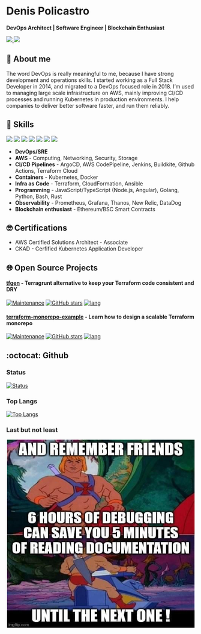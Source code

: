 # Denis Policastro

__DevOps Architect | Software Engineer | Blockchain Enthusiast__

<a href= "https://www.linkedin.com/in/dpolicastro/">
  <img src="https://img.shields.io/badge/-LinkedIn-0077B5?style=flat&logo=Linkedin&logoColor=white"/>
</a>
<a href= "mailto:denis.policastro@gmail.com">
  <img src="https://img.shields.io/badge/-Gmail-c14438?style=flat&logo=Gmail&logoColor=white"/>
</a>

## 🧍 About me

The word DevOps is really meaningful to me, because I have strong development and operations skills. I started working as a Full Stack Developer in 2014, and migrated to a DevOps focused role in 2018. I’m used to managing large scale infrastructure on AWS, mainly improving CI/CD processes and running Kubernetes in production environments. I help companies to deliver better software faster, and run them reliably.

## 🥇 Skills

<div>
  <img src="https://img.shields.io/badge/-AWS-grey?style=for-the-badge&logo=amazonaws"/>
  <img src="https://img.shields.io/badge/-Kubernetes-grey?style=for-the-badge&logo=Kubernetes"/>
  <img src="https://img.shields.io/badge/-Terraform-grey?style=for-the-badge&logo=Terraform"/>
  <img src="https://img.shields.io/badge/-Node.js-grey?style=for-the-badge&logo=nodedotjs"/>
  <img src="https://img.shields.io/badge/-Go-grey?style=for-the-badge&logo=go"/>
  <img src="https://img.shields.io/badge/-Rust-grey?style=for-the-badge&logo=rust"/>
  <img src="https://img.shields.io/badge/-Ethereum-grey?style=for-the-badge&logo=ethereum"/>
  <!-- Ref https://github.com/simple-icons/simple-icons/blob/develop/slugs.md -->
</div>

- __DevOps/SRE__
- __AWS__ - Computing, Networking, Security, Storage
- __CI/CD Pipelines__ - ArgoCD, AWS CodePipeline, Jenkins, Buildkite, Github Actions, Terraform Cloud
- __Containers__ - Kubernetes, Docker
- __Infra as Code__ - Terraform, CloudFormation, Ansible
- __Programming__ - JavaScript/TypeScript (Node.js, Angular), Golang, Python, Bash, Rust
- __Observability__ - Prometheus, Grafana, Thanos, New Relic, DataDog
- __Blockchain enthusiast__ - Ethereum/BSC Smart Contracts

## 🤓 Certifications

- AWS Certified Solutions Architect - Associate
- CKAD - Cerfified Kubernetes Application Developer

## 🌐 Open Source Projects

#### [tfgen](https://github.com/refl3ction/tfgen) - Terragrunt alternative to keep your Terraform code consistent and DRY

[![Maintenance](https://img.shields.io/badge/Maintained%3F-yes-green.svg)](https://github.com/refl3ction/tfgen/graphs/commit-activity)
[![GitHub stars](https://img.shields.io/github/stars/refl3ction/tfgen.svg?style=social&label=Star)](https://github.com/refl3ction/tfgen/stargazers/)
[![lang](https://img.shields.io/github/go-mod/go-version/refl3ction/tfgen.svg)](https://github.com/refl3ction/tfgen)

#### [terraform-monorepo-example](https://github.com/refl3ction/terraform-monorepo-example) - Learn how to design a scalable Terraform monorepo

[![Maintenance](https://img.shields.io/badge/Maintained%3F-yes-green.svg)](https://github.com/refl3ction/terraform-monorepo-example/graphs/commit-activity)
[![GitHub stars](https://img.shields.io/github/stars/refl3ction/terraform-monorepo-example.svg?style=social&label=Star)](https://github.com/refl3ction/terraform-monorepo-example/stargazers/)
[![lang](https://img.shields.io/badge/Terraform-~%3E%201.0.0-blue)](https://github.com/refl3ction/tfgen)

## :octocat: Github

### Status

[![Status](https://github-readme-stats.vercel.app/api?username=refl3ction&count_private=true&show_icons=true&include_all_commits=true&theme=vue)](https://github.com/anuraghazra/github-readme-stats)

### Top Langs

[![Top Langs](https://github-readme-stats.vercel.app/api/top-langs/?username=refl3ction&langs_count=7&layout=default&theme=vue)](https://github.com/anuraghazra/github-readme-stats)

### Last but not least

<p align="center">
  <img width="500" height="500" src="./images/debugging.jpeg" />
</p>

<!--
**refl3ction/refl3ction** is a ✨ _special_ ✨ repository because its `README.md` (this file) appears on your GitHub profile.

Here are some ideas to get you started:

- 🔭 I’m currently working on ...
- 🌱 I’m currently learning ...
- 👯 I’m looking to collaborate on ...
- 🤔 I’m looking for help with ...
- 💬 Ask me about ...
- 📫 How to reach me: ...
- 😄 Pronouns: ...
- ⚡ Fun fact: ...
-->
